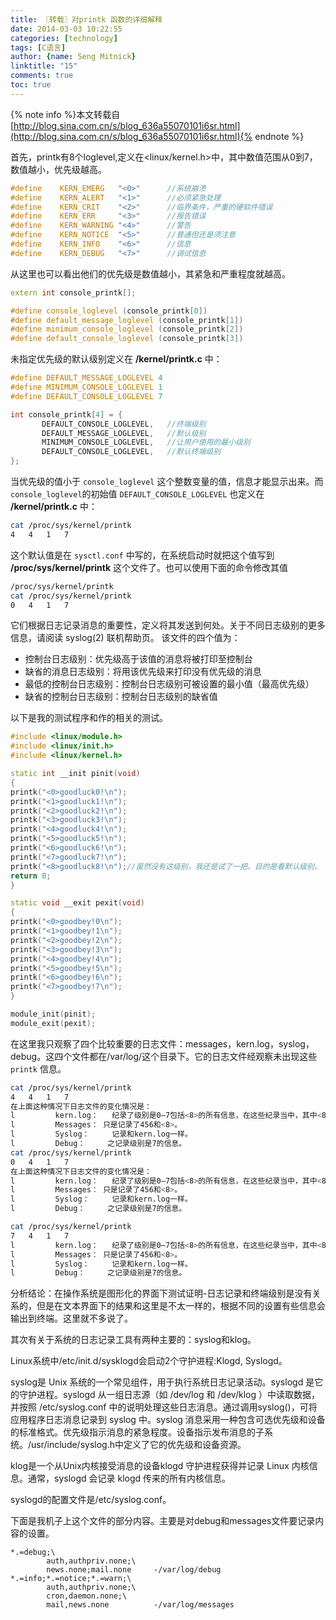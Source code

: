 ```yaml
---
title: 〖转载〗对printk 函数的详细解释
date: 2014-03-03 10:22:55
categories: [technology]
tags: [C语言]
author: {name: Seng Mitnick}
linktitle: "15"
comments: true
toc: true
---
```

{% note info %}本文转载自[http://blog.sina.com.cn/s/blog_636a55070101i6sr.html](http://blog.sina.com.cn/s/blog_636a55070101i6sr.html){% endnote %}

首先，printk有8个loglevel,定义在<linux/kernel.h>中，其中数值范围从0到7，数值越小，优先级越高。
~~~ cpp
#define    KERN_EMERG   "<0>"      //系统崩溃
#define    KERN_ALERT   "<1>"      //必须紧急处理
#define    KERN_CRIT    "<2>"      //临界条件，严重的硬软件错误
#define    KERN_ERR     "<3>"      //报告错误
#define    KERN_WARNING "<4>"      //警告
#define    KERN_NOTICE  "<5>"      //普通但还是须注意
#define    KERN_INFO    "<6>"      //信息
#define    KERN_DEBUG   "<7>"      //调试信息
~~~
从这里也可以看出他们的优先级是数值越小，其紧急和严重程度就越高。<!--more-->
~~~ cpp
extern int console_printk[];

#define console_loglevel (console_printk[0])
#define default_message_loglevel (console_printk[1])
#define minimum_console_loglevel (console_printk[2])
#define default_console_loglevel (console_printk[3])
~~~
未指定优先级的默认级别定义在 **/kernel/printk.c** 中：
~~~ cpp
#define DEFAULT_MESSAGE_LOGLEVEL 4
#define MINIMUM_CONSOLE_LOGLEVEL 1
#define DEFAULT_CONSOLE_LOGLEVEL 7

int console_printk[4] = {
       DEFAULT_CONSOLE_LOGLEVEL,   //终端级别
       DEFAULT_MESSAGE_LOGLEVEL,   //默认级别
       MINIMUM_CONSOLE_LOGLEVEL,   //让用户使用的最小级别
       DEFAULT_CONSOLE_LOGLEVEL,   //默认终端级别
};
~~~

当优先级的值小于 `console_loglevel` 这个整数变量的值，信息才能显示出来。而 `console_loglevel`的初始值 `DEFAULT_CONSOLE_LOGLEVEL` 也定义在 **/kernel/printk.c** 中：

~~~ bash
cat /proc/sys/kernel/printk
4   4   1   7
~~~

这个默认值是在 `sysctl.conf` 中写的，在系统启动时就把这个值写到 **/proc/sys/kernel/printk** 这个文件了。也可以使用下面的命令修改其值
~~~ bash
/proc/sys/kernel/printk
cat /proc/sys/kernel/printk
0   4   1   7
~~~

它们根据日志记录消息的重要性，定义将其发送到何处。关于不同日志级别的更多信息，请阅读 syslog(2) 联机帮助页。
该文件的四个值为：
* 控制台日志级别：优先级高于该值的消息将被打印至控制台
* 缺省的消息日志级别：将用该优先级来打印没有优先级的消息
* 最低的控制台日志级别：控制台日志级别可被设置的最小值（最高优先级）
* 缺省的控制台日志级别：控制台日志级别的缺省值

以下是我的测试程序和作的相关的测试。
~~~ cpp
#include <linux/module.h>
#include <linux/init.h>
#include <linux/kernel.h>

static int __init pinit(void)
{
printk("<0>goodluck0!\n");
printk("<1>goodluck1!\n");
printk("<2>goodluck2!\n");
printk("<3>goodluck3!\n");
printk("<4>goodluck4!\n");
printk("<5>goodluck5!\n");
printk("<6>goodluck6!\n");
printk("<7>goodluck7!\n");
printk("<8>goodluck8!\n");//虽然没有这级别，我还是试了一把。目的是看默认级别。
return 0;
}

static void __exit pexit(void)
{
printk("<0>goodbey!0\n");
printk("<1>goodbey!1\n");
printk("<2>goodbey!2\n");
printk("<3>goodbey!3\n");
printk("<4>goodbey!4\n");
printk("<5>goodbey!5\n");
printk("<6>goodbey!6\n");
printk("<7>goodbey!7\n");
}

module_init(pinit);
module_exit(pexit);
~~~

在这里我只观察了四个比较重要的日志文件：messages，kern.log，syslog，debug。这四个文件都在/var/log/这个目录下。它的日志文件经观察未出现这些 `printk` 信息。
~~~ bash
cat /proc/sys/kernel/printk
4   4   1   7
在上面这种情况下日志文件的变化情况是：
l         kern.log：   纪录了级别是0—7包括<8>的所有信息，在这些纪录当中，其中<8>的纪录是这样的。<8>goodluck8!
l         Messages： 只是记录了456和<8>。
l         Syslog：     记录和kern.log一样。
l         Debug：     之记录级别是7的信息。
cat /proc/sys/kernel/printk
0   4   1   7
在上面这种情况下日志文件的变化情况是：
l         kern.log：   纪录了级别是0—7包括<8>的所有信息，在这些纪录当中，其中<8>的纪录是这样的。<8>goodluck8!
l         Messages： 只是记录了456和<8>。
l         Syslog：     记录和kern.log一样。
l         Debug：     之记录级别是7的信息。

cat /proc/sys/kernel/printk
7   4   1   7
l         kern.log：   纪录了级别是0—7包括<8>的所有信息，在这些纪录当中，其中<8>的纪录是这样的。<8>goodluck8!
l         Messages： 只是记录了456和<8>。
l         Syslog：     记录和kern.log一样。
l         Debug：     之记录级别是7的信息。
~~~
分析结论：在操作系统是图形化的界面下测试证明-日志记录和终端级别是没有关系的，但是在文本界面下的结果和这里是不太一样的，根据不同的设置有些信息会输出到终端。这里就不多说了。

其次有关于系统的日志记录工具有两种主要的：syslog和klog。

Linux系统中/etc/init.d/sysklogd会启动2个守护进程:Klogd, Syslogd。

syslog是 Unix 系统的一个常见组件，用于执行系统日志记录活动。syslogd 是它的守护进程。syslogd 从一组日志源（如 /dev/log 和 /dev/klog ）中读取数据，并按照 /etc/syslog.conf 中的说明处理这些日志消息。通过调用syslog()，可将应用程序日志消息记录到 syslog 中。syslog 消息采用一种包含可选优先级和设备的标准格式。优先级指示消息的紧急程度。设备指示发布消息的子系统。/usr/include/syslog.h中定义了它的优先级和设备资源。

klog是一个从Unix内核接受消息的设备klogd 守护进程获得并记录 Linux 内核信息。通常，syslogd 会记录 klogd 传来的所有内核信息。


syslogd的配置文件是/etc/syslog.conf。

下面是我机子上这个文件的部分内容。主要是对debug和messages文件要记录内容的设置。
~~~ shell
*.=debug;\
        auth,authpriv.none;\
        news.none;mail.none     -/var/log/debug
*.=info;*.=notice;*.=warn;\
        auth,authpriv.none;\
        cron,daemon.none;\
        mail,news.none          -/var/log/messages
~~~
